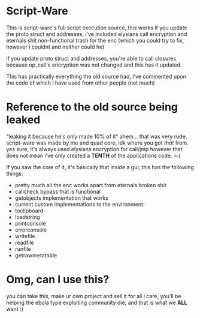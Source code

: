 # Script-Ware
This is script-ware's full script execution source, this works if you update the proto struct and addresses, i've included elysians call encryption and eternals shit non-functional trash for the enc (which you could try to fix, however i couldnt and neither could he)

if you update proto struct and addresses, you're able to call closures because op_call's encryption was not changed and this has it updated. 

This has practically everything the old source had, i've commented upon the code of which i have used from other people (not much)

# Reference to the old source being leaked
"leaking it because he's only made 10% of it"
ahem... that was very rude. script-ware was made by me and quad core, idk where you got _that_ from.
yes sure, it's always used elysians encryption for call/jmp however that does not mean i've only created
a **TENTH** of the applications code. >:(

If you saw the core of it, it's basically that inside a gui, this has the following things:
- pretty much all the enc works apart from eternals broken shit
- callcheck bypass that is functional
- getobjects implementation that works
- current custom implementations to the environment:
- toclipboard
- loadstring
- printconsole
- errorconsole
- writefile
- readfile
- runfile
- getrawmetatable

# Omg, can I use this?
you can take this, make ur own project and sell it for all i care, you'll be helping the ebola type exploiting community
die, and that is what we **ALL** want :)
